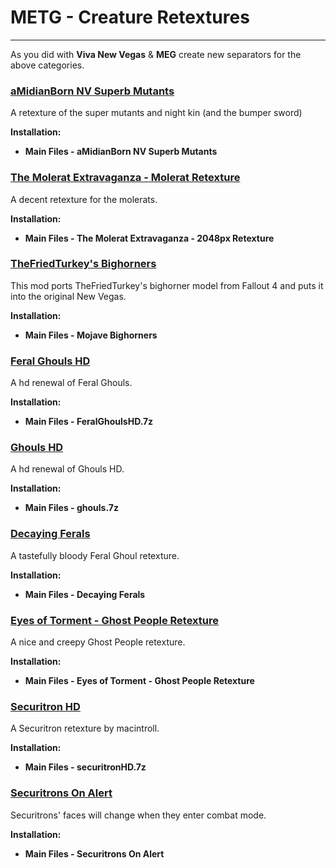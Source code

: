 # METG - Creature Retextures

---

As you did with **Viva New Vegas** & **MEG** create new separators for the above categories.

### [aMidianBorn NV Superb Mutants](https://www.nexusmods.com/newvegas/mods/78281)

A retexture of the super mutants and night kin (and the bumper sword)

**Installation:**

- **Main Files - aMidianBorn NV Superb Mutants**


### [The Molerat Extravaganza - Molerat Retexture](https://www.nexusmods.com/newvegas/mods/60110)

A decent retexture for the molerats.

**Installation:**

- **Main Files - The Molerat Extravaganza - 2048px Retexture**


### [TheFriedTurkey's Bighorners](https://www.nexusmods.com/newvegas/mods/75324)

This mod ports TheFriedTurkey's bighorner model from Fallout 4 and puts it into the original New Vegas. 

**Installation:**

- **Main Files - Mojave Bighorners**


### [Feral Ghouls HD](https://drive.google.com/file/d/1OYPU7JlcgZktNvz-hsdGYfkUF1ZV88m_/view)

A hd renewal of Feral Ghouls.

**Installation:**

- **Main Files - FeralGhoulsHD.7z**


### [Ghouls HD](https://drive.google.com/file/d/1NR506TBf_flkbwlhpyvNEEb1EX3MrUYv/view)

A hd renewal of Ghouls HD.

**Installation:**

- **Main Files - ghouls.7z**


### [Decaying Ferals](https://www.nexusmods.com/newvegas/mods/83726)

A tastefully bloody Feral Ghoul retexture. 

**Installation:**

- **Main Files - Decaying Ferals**


### [Eyes of Torment - Ghost People Retexture](https://www.nexusmods.com/newvegas/mods/83768)

A nice and creepy Ghost People retexture. 

**Installation:**

- **Main Files - Eyes of Torment - Ghost People Retexture**


### [Securitron HD](https://drive.google.com/file/d/1ci3O7sX-e4YOk0y2_-4Jd2IlDC30hBJf/view?usp=sharing)

A Securitron retexture by macintroll. 

**Installation:**

- **Main Files - securitronHD.7z**


### [Securitrons On Alert](https://www.nexusmods.com/newvegas/mods/69245)

Securitrons' faces will change when they enter combat mode. 

**Installation:**

- **Main Files - Securitrons On Alert**

